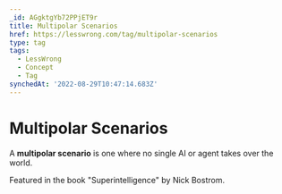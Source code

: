 ```yaml
---
_id: AGgktgYb72PPjET9r
title: Multipolar Scenarios
href: https://lesswrong.com/tag/multipolar-scenarios
type: tag
tags:
  - LessWrong
  - Concept
  - Tag
synchedAt: '2022-08-29T10:47:14.683Z'
---
```

# Multipolar Scenarios

A **multipolar scenario** is one where no single AI or agent takes over the world.

Featured in the book "Superintelligence" by Nick Bostrom.